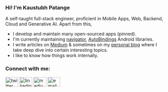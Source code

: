 ### Hi! I'm Kaustubh Patange

A self-taught full-stack engineer, proficient in Mobile Apps, Web, Backend, Cloud and Generative AI. Apart from this,

- I develop and maintain many open-sourced apps (pinned).
- I'm currently maintaining [navigator](https://github.com/KaustubhPatange/navigator), [AutoBindings](https://github.com/KaustubhPatange/AutoBindings) Android libraries.
- I write articles on [Medium](https://kaustubhpatange.medium.com/) & sometimes on my [personal blog](https://kaustubhpatange.github.io/blog) where I take deep dive into certain interesting topics.
- I like to know how things work internally.

### Connect with me:

<p align="left">
<a href="https://twitter.com/KP206" target="blank"><img align="center" src="https://cdn.jsdelivr.net/npm/simple-icons@3.0.1/icons/twitter.svg" alt="twitter" height="30" width="40" /></a>
<a href="https://www.linkedin.com/in/kaustubhpatange/" target="blank"><img align="center" src="https://cdn.jsdelivr.net/npm/simple-icons@3.0.1/icons/linkedin.svg" alt="linkedin" height="30" width="40" /></a>
<a href="https://kaustubhpatange.medium.com/" target="blank"><img align="center" src="https://cdn.jsdelivr.net/npm/simple-icons@3.0.1/icons/medium.svg" alt="medium" height="30" width="40" /></a>
<a href="mailto:developerkp16@gmail.com" target="blank"><img align="center" src="https://cdn.jsdelivr.net/npm/simple-icons@3.0.1/icons/gmail.svg" alt="email" height="30" width="40" /></a>
</p>

